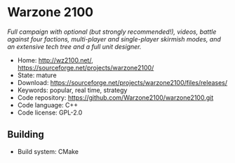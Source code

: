 # Warzone 2100

_Full campaign with optional (but strongly recommended!), videos, battle against four factions, multi-player and single-player skirmish modes, and an extensive tech tree and a full unit designer._

- Home: http://wz2100.net/, https://sourceforge.net/projects/warzone2100/
- State: mature
- Download: https://sourceforge.net/projects/warzone2100/files/releases/
- Keywords: popular, real time, strategy
- Code repository: https://github.com/Warzone2100/warzone2100.git
- Code language: C++
- Code license: GPL-2.0

## Building

- Build system: CMake
